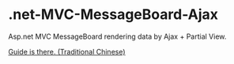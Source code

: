 # .net-MVC-MessageBoard-Ajax
Asp.net MVC MessageBoard rendering data by Ajax + Partial View.<br />

<p><a href="http://chilin99999.tumblr.com/post/145296661300/mvc%E9%9D%9E%E5%90%8C%E6%AD%A5%E8%B3%87%E6%96%99%E5%88%B7%E6%96%B0%E8%88%87%E5%88%86%E9%A0%81%E5%88%87%E6%8F%9Bajax-partial-view">Guide is there. (Traditional Chinese)</p>
